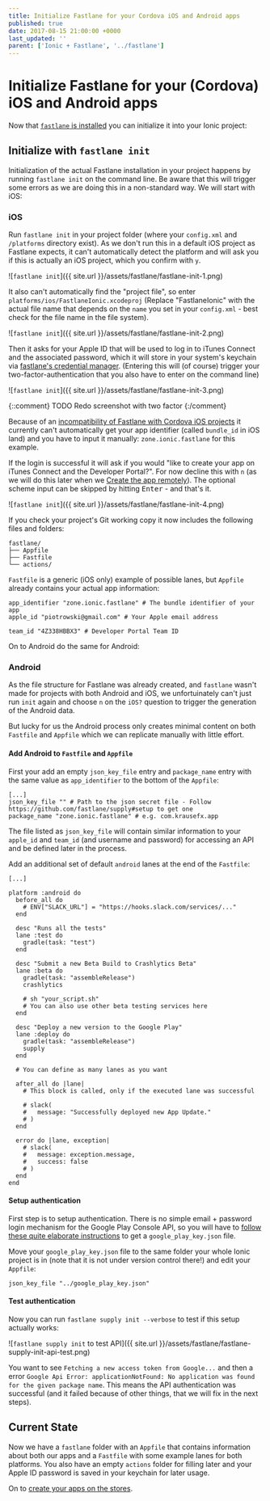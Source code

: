 ```yaml
---
title: Initialize Fastlane for your Cordova iOS and Android apps
published: true
date: 2017-08-15 21:00:00 +0000
last_updated: ''
parent: ['Ionic + Fastlane', '../fastlane']
---
```

# Initialize Fastlane for your (Cordova) iOS and Android apps

Now that [`fastlane` is installed](install-fastlane) you can initialize it into your Ionic project:

## Initialize with `fastlane init`

Initialization of the actual Fastlane installation in your project happens by running `fastlane init` on the command line. Be aware that this will trigger some errors as we are doing this in a non-standard way. We will start with iOS:

### iOS

Run `fastlane init` in your project folder (where your `config.xml` and `/platforms` directory exist). As we don't run this in a default iOS project as Fastlane expects, it can't automatically detect the platform and will ask you if this is actually an iOS project, which you confirm with `y`. 

![`fastlane init`]({{ site.url }}/assets/fastlane/fastlane-init-1.png)

It also can't automatically find the "project file", so enter `platforms/ios/FastlaneIonic.xcodeproj` (Replace "FastlaneIonic" with the actual file name that depends on the `name` you set in your `config.xml` - best check for the file name in the file system).

![`fastlane init`]({{ site.url }}/assets/fastlane/fastlane-init-2.png)

Then it asks for your Apple ID that will be used to log in to iTunes Connect and the associated password, which it will store in your system's keychain via [fastlane's credential manager](https://github.com/fastlane/fastlane/tree/master/credentials_manager). (Entering this will (of course) trigger your two-factor-authentication that you also have to enter on the command line)

![`fastlane init`]({{ site.url }}/assets/fastlane/fastlane-init-3.png)

{::comment}
TODO Redo screenshot with two factor
{:/comment}

Because of an [incompatibility of Fastlane with Cordova iOS projects](https://github.com/fastlane/fastlane/issues/10202) it currently can't automatically get your app identifier (called `bundle_id` in iOS land) and you have to input it manually: `zone.ionic.fastlane` for this example.

If the login is successful it will ask if you would "like to create your app on iTunes Connect and the Developer Portal?". For now decline this with `n` (as we will do this later when we [Create the app remotely](create-your-remote-app-with-fastlane)). The optional scheme input can be skipped by hitting <kbd>Enter</kbd> - and that's it.

![`fastlane init`]({{ site.url }}/assets/fastlane/fastlane-init-4.png)

If you check your project's Git working copy it now includes the following files and folders:

```
fastlane/
├── Appfile
├── Fastfile
└── actions/
```

`Fastfile` is a generic (iOS only) example of possible lanes, but `Appfile` already contains your actual app information:

```
app_identifier "zone.ionic.fastlane" # The bundle identifier of your app
apple_id "piotrowski@gmail.com" # Your Apple email address

team_id "4Z338HBBX3" # Developer Portal Team ID
```

On to Android do the same for Android:

### Android

As the file structure for Fastlane was already created, and `fastlane` wasn't made for projects with both Android and iOS, we unfortuinately can't just run `init` again and choose `n` on the `iOS?` question to trigger the generation of the Android data.

But lucky for us the Android process only creates minimal content on both `Fastfile` and `Appfile` which we can replicate manually with little effort.

#### Add Android to `Fastfile` and `Appfile` 

First your add an empty `json_key_file` entry and `package_name` entry with the same value as `app_identifier` to the bottom of the `Appfile`:

```
[...]
json_key_file "" # Path to the json secret file - Follow https://github.com/fastlane/supply#setup to get one
package_name "zone.ionic.fastlane" # e.g. com.krausefx.app
```

The file listed as `json_key_file` will contain similar information to your `apple_id` and `team_id` (and username and password) for accessing an API and be defined later in the process.

Add an additional set of default `android` lanes at the end of the `Fastfile`:

```
[...]

platform :android do
  before_all do
    # ENV["SLACK_URL"] = "https://hooks.slack.com/services/..."
  end

  desc "Runs all the tests"
  lane :test do
    gradle(task: "test")
  end

  desc "Submit a new Beta Build to Crashlytics Beta"
  lane :beta do
    gradle(task: "assembleRelease")
    crashlytics

    # sh "your_script.sh"
    # You can also use other beta testing services here
  end

  desc "Deploy a new version to the Google Play"
  lane :deploy do
    gradle(task: "assembleRelease")
    supply
  end

  # You can define as many lanes as you want

  after_all do |lane|
    # This block is called, only if the executed lane was successful

    # slack(
    #   message: "Successfully deployed new App Update."
    # )
  end

  error do |lane, exception|
    # slack(
    #   message: exception.message,
    #   success: false
    # )
  end
end
```

#### Setup authentication

First step is to setup authentication. There is no simple email + password login mechanism for the Google Play Console API, so you will have to [follow these quite elaborate instructions](https://docs.fastlane.tools/getting-started/android/setup/#collect-your-google-credentials) to get a `google_play_key.json` file.

Move your `google_play_key.json` file to the same folder your whole Ionic project is in (note that it is not under version control there!) and edit your `Appfile`:

```
json_key_file "../google_play_key.json"
```

#### Test authentication

Now you can run `fastlane supply init --verbose` to test if this setup actually works:

![`fastlane supply init` to test API]({{ site.url }}/assets/fastlane/fastlane-supply-init-api-test.png)

You want to see `Fetching a new access token from Google...` and then a error `Google Api Error: applicationNotFound: No application was found for the given package name`. This means the API authentication was successful (and it failed because of other things, that we will fix in the next steps).

## Current State

Now we have a `fastlane` folder with an `Appfile` that contains information about both our apps and a `Fastfile` with some example lanes for both platforms. You also have an empty `actions` folder for filling later and your Apple ID password is saved in your keychain for later usage.

On to [create your apps on the stores](create-your-remote-app-with-fastlane).